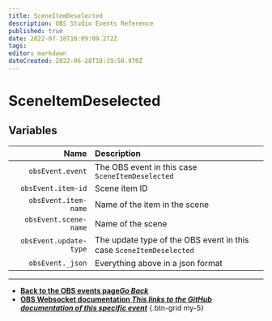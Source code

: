 ```yaml
---
title: SceneItemDeselected
description: OBS Studio Events Reference
published: true
date: 2022-07-18T16:09:09.272Z
tags: 
editor: markdown
dateCreated: 2022-06-28T18:19:56.970Z
---
```


# SceneItemDeselected

## Variables

Name | Description
----:|:------------
| `obsEvent.event` | The OBS event in this case `SceneItemDeselected`
| `obsEvent.item-id` | Scene item ID
| `obsEvent.item-name` | Name of the item in the scene
| `obsEvent.scene-name` | Name of the scene
| `obsEvent.update-type` | The update type of the OBS event in this case `SceneItemDeselected`
| `obsEvent._json` | Everything above in a json format

---

- [<i class="mdi mdi-chevron-left"></i>**Back to the OBS events page*Go Back***](/en/Broadcasters/OBS/Events)
- [<i class="mdi mdi-github"></i> **OBS Websocket documentation *This links to the GitHub documentation of this specific event***](https://github.com/obsproject/obs-websocket/blob/4.x-current/docs/generated/protocol.md#sceneitemdeselected)
{.btn-grid my-5}
